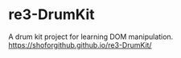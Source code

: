 # re3-DrumKit
A drum kit project for learning DOM manipulation.<br>
https://shoforgithub.github.io/re3-DrumKit/
